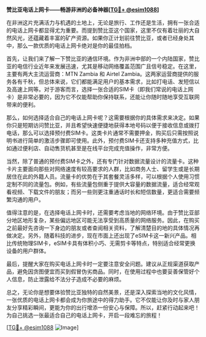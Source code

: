 **赞比亚电话上网卡——畅游非洲的必备神器[[TG💪+ @esim1088](https://t.me/s/esim1088)]**

在非洲这片充满活力与机遇的土地上，无论是旅行、工作还是生活，拥有一张合适的电话上网卡都显得尤为重要。而提到赞比亚这个国家，这里不仅有着壮丽的大自然风光，还蕴藏着丰富的矿产资源。如果你正计划前往赞比亚，或者已经身处其中，那么一款优质的电话上网卡绝对是你的最佳拍档。

首先，让我们来了解一下赞比亚的通信环境。作为非洲中部的一个内陆国家，赞比亚的电信行业近年来发展迅速，尤其是移动网络覆盖范围广且信号稳定。在这里，主要有两大主流运营商：MTN Zambia 和 Airtel Zambia。这两家运营商提供的服务各有千秋，但总体来说，它们都能满足用户的基本需求，比如打电话、发短信以及高速上网等。对于游客而言，选择一张合适的SIM卡（即我们常说的电话上网卡）是非常必要的，因为它不仅能帮助你保持联系，还能让你随时随地享受互联网带来的便利。

那么，如何选择适合自己的电话上网卡呢？这需要根据你的具体需求来决定。如果你只是短期访问赞比亚，并且希望快速便捷地获得本地号码以便于接收信息或拨打电话，那么可以选择预付费SIM卡。这类卡片通常不需要押金，购买后只需按照说明书进行简单的激活步骤即可使用。此外，预付费SIM卡还支持多种充值方式，比如通过便利店、自动售货机甚至是在线平台完成充值操作，非常方便。

当然，除了普通的预付费SIM卡之外，还有专门针对数据流量设计的流量卡。这种卡片主要面向那些对网络速度有较高要求的人群，比如商务人士、留学生或是长期居住在此的外籍人员。流量卡的优势在于其套餐灵活多样，可以根据个人使用习惯定制不同的流量包。例如，有些流量包侧重于提供大容量的数据流量，适合经常观看视频、下载文件的朋友；而另一些则更注重通话时长和短信数量，更适合需要频繁沟通的用户。

值得注意的是，在选择电话上网卡时，还需要考虑当地的网络环境。由于赞比亚部分地区地形复杂，某些偏远地区可能无法享受到高质量的网络服务。因此，在购买之前最好先咨询一下身边的朋友或者查阅相关资料，了解清楚目的地的具体情况再做决定。另外，随着科技的进步，现在市面上还出现了eSIM卡这一新兴产品。相比传统物理SIM卡，eSIM卡具有体积小巧、无需剪卡等特点，特别适合经常更换设备的用户群体。

最后，提醒大家在购买电话上网卡时一定要注意安全问题。建议从正规渠道获取产品，避免因贪图便宜而买到假冒伪劣商品。同时，在使用过程中也要妥善保管好个人信息，防止泄露给不法分子造成不必要的麻烦。

总之，无论你是想要体验赞比亚独特的自然美景，还是深入探索当地的文化风情，一张优质的电话上网卡都会成为你旅途中的得力助手。它不仅能让你及时与家人朋友分享精彩瞬间，更能为你的出行增添一份安心与保障。所以，赶紧行动起来吧！为自己挑选一张最适合自己的电话上网卡，开启一段难忘的旅程！

[[TG💪+ @esim1088](https://t.me/s/esim1088) ![Image](https://i.postimg.cc/4NQfJmqS/Snipaste-2025-05-13-00-14-12.png)]